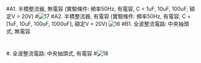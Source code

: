 #A1. 半橋整流器, 無電容 (實驗條件: 頻率50Hz, 有電容, C = 1uF, 10uF, 100uF, 額定V = 20V)
#![17](https://github.com/jwirder/EC2024/assets/162286544/ca6ea4d5-79d4-4cee-a241-5bc46b879e14)
#A2. 半橋整流器, 有電容 (實驗條件: 頻率50Hz, 有電容, C = [1uF, 10uF, 100uF, 1000uF], 額定V = 20V)
![16](https://github.com/jwirder/EC2024/assets/162286544/b0d079b5-151a-4ecb-a3e4-e9b8be11e554)
#B1. 全波整流電路: 中央抽頭式, 無電容
#
#. 全波整流電路: 中央抽頭式, 有電容
#![18](https://github.com/jwirder/EC2024/assets/162286544/d6ce9d19-5bf5-4e89-a98d-4d1b59c88145)
